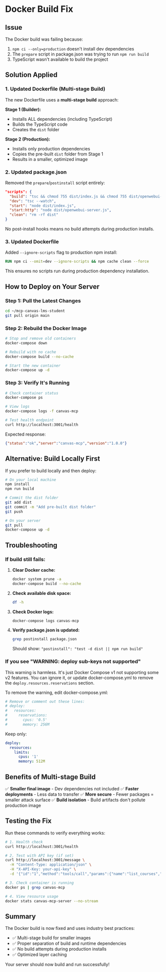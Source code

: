 # Docker Build Fix

## Issue
The Docker build was failing because:
1. `npm ci --only=production` doesn't install dev dependencies
2. The `prepare` script in package.json was trying to run `npm run build`
3. TypeScript wasn't available to build the project

## Solution Applied

### 1. Updated Dockerfile (Multi-stage Build)

The new Dockerfile uses a **multi-stage build** approach:

**Stage 1 (Builder):**
- Installs ALL dependencies (including TypeScript)
- Builds the TypeScript code
- Creates the `dist` folder

**Stage 2 (Production):**
- Installs only production dependencies
- Copies the pre-built `dist` folder from Stage 1
- Results in a smaller, optimized image

### 2. Updated package.json

Removed the `prepare`/`postinstall` script entirely:
```json
"scripts": {
  "build": "tsc && chmod 755 dist/index.js && chmod 755 dist/openwebui-server.js",
  "dev": "tsc --watch",
  "start": "node dist/index.js",
  "start:http": "node dist/openwebui-server.js",
  "clean": "rm -rf dist"
}
```

No post-install hooks means no build attempts during production installs.

### 3. Updated Dockerfile

Added `--ignore-scripts` flag to production npm install:
```dockerfile
RUN npm ci --omit=dev --ignore-scripts && npm cache clean --force
```

This ensures no scripts run during production dependency installation.

## How to Deploy on Your Server

### Step 1: Pull the Latest Changes

```bash
cd ~/mcp-canvas-lms-student
git pull origin main
```

### Step 2: Rebuild the Docker Image

```bash
# Stop and remove old containers
docker-compose down

# Rebuild with no cache
docker-compose build --no-cache

# Start the new container
docker-compose up -d
```

### Step 3: Verify It's Running

```bash
# Check container status
docker-compose ps

# View logs
docker-compose logs -f canvas-mcp

# Test health endpoint
curl http://localhost:3001/health
```

Expected response:
```json
{"status":"ok","server":"canvas-mcp","version":"1.0.0"}
```

## Alternative: Build Locally First

If you prefer to build locally and then deploy:

```bash
# On your local machine
npm install
npm run build

# Commit the dist folder
git add dist
git commit -m "Add pre-built dist folder"
git push

# On your server
git pull
docker-compose up -d
```

## Troubleshooting

### If build still fails:

1. **Clear Docker cache:**
   ```bash
   docker system prune -a
   docker-compose build --no-cache
   ```

2. **Check available disk space:**
   ```bash
   df -h
   ```

3. **Check Docker logs:**
   ```bash
   docker-compose logs canvas-mcp
   ```

4. **Verify package.json is updated:**
   ```bash
   grep postinstall package.json
   ```
   Should show: `"postinstall": "test -d dist || npm run build"`

### If you see "WARNING: deploy sub-keys not supported"

This warning is harmless. It's just Docker Compose v1 not supporting some v2 features. You can ignore it, or update docker-compose.yml to remove the `deploy.resources.reservations` section.

To remove the warning, edit docker-compose.yml:

```yaml
# Remove or comment out these lines:
# deploy:
#   resources:
#     reservations:
#       cpus: '0.5'
#       memory: 256M
```

Keep only:
```yaml
deploy:
  resources:
    limits:
      cpus: '1'
      memory: 512M
```

## Benefits of Multi-stage Build

✅ **Smaller final image** - Dev dependencies not included
✅ **Faster deployments** - Less data to transfer
✅ **More secure** - Fewer packages = smaller attack surface
✅ **Build isolation** - Build artifacts don't pollute production image

## Testing the Fix

Run these commands to verify everything works:

```bash
# 1. Health check
curl http://localhost:3001/health

# 2. Test with API key (if set)
curl http://localhost:3001/message \
  -H "Content-Type: application/json" \
  -H "X-API-Key: your-api-key" \
  -d '{"id":"1","method":"tools/call","params":{"name":"list_courses","arguments":{}}}'

# 3. Check container is running
docker ps | grep canvas-mcp

# 4. View resource usage
docker stats canvas-mcp-server --no-stream
```

## Summary

The Docker build is now fixed and uses industry best practices:
- ✅ Multi-stage build for smaller images
- ✅ Proper separation of build and runtime dependencies
- ✅ No build attempts during production installs
- ✅ Optimized layer caching

Your server should now build and run successfully!
